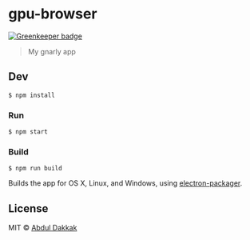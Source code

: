 # gpu-browser

[![Greenkeeper badge](https://badges.greenkeeper.io/abduld/gpu-browser.svg)](https://greenkeeper.io/)

> My gnarly app


## Dev

```
$ npm install
```

### Run

```
$ npm start
```

### Build

```
$ npm run build
```

Builds the app for OS X, Linux, and Windows, using [electron-packager](https://github.com/maxogden/electron-packager).


## License

MIT © [Abdul Dakkak](https://github.com/abduld/gpu-browser)
